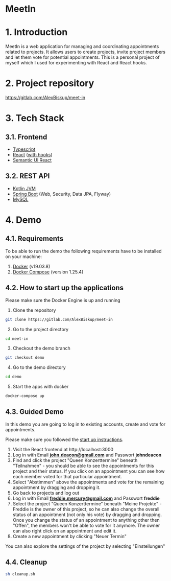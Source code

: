 # MeetIn

# 1. Introduction
MeetIn is a web application for managing and coordinating appointments related to projects. 
It allows users to create projects, invite project members and let them vote for potential appointments.
This is a personal project of myself which I used for experimenting with React and React hooks.

# 2. Project repository
https://gitlab.com/AlexBiskup/meet-in

# 3. Tech Stack
## 3.1. Frontend
- [Typescript](https://www.typescriptlang.org/) 
- [React](https://reactjs.org/) ([with hooks](https://reactjs.org/docs/hooks-intro.html))
- [Semantic UI React](https://react.semantic-ui.com/)

## 3.2. REST API
- [Kotlin JVM](https://kotlinlang.org/docs/reference/)
- [Spring Boot](https://spring.io/projects/spring-boot) (Web, Security, Data JPA, Flyway)
- [MySQL](https://www.mysql.com/)

# 4. Demo
## 4.1. Requirements

To be able to run the demo the following requirements have to be installed on your machine:

1. [Docker](https://docs.docker.com/desktop/) (v19.03.8)
2. [Docker Compose](https://docs.docker.com/compose/install/) (version 1.25.4)

## 4.2. How to start up the applications

Please make sure the Docker Engine is up and running

1. Clone the repository 
```bash
git clone https://gitlab.com/AlexBiskup/meet-in
```

2. Go to the project directory
```bash
cd meet-in
```

3. Checkout the demo branch
```bash
git checkout demo
```

4. Go to the demo directory
```bash
cd demo
```

5. Start the apps with docker
```bash
docker-compose up
```

## 4.3. Guided Demo
In this demo you are going to log in to existing accounts, create and vote for appointments.

Please make sure you followed the [start up instructions](#42-how-to-start-up-the-applications).


1. Visit the React frontend at http://localhost:3000
2. Log in with Email **john.deacon@gmail.com** and Passwort **johndeacon**
3. Find and click the project "Queen Konzerttermine" beneath "Teilnahmen" - you should be able to see the appointments for this project and their status.
   If you click on an appointment you can see how each member voted for that particular appointment. 
4. Select "Abstimmen" above the appointments and vote for the remaining appointment by dragging and dropping it.
5. Go back to projects and log out
6. Log in with Email **freddie.mercury@gmail.com** and Passwort **freddie**
7. Select the project "Queen Konzerttermine" beneath "Meine Projekte" - 
   Freddie is the owner of this project, so he can also change the overall status of an appointment (not only his vote) by dragging and dropping.
   Once you change the status of an appointment to anything other then "Offen", the members won't be able to vote for it anymore.
   The owner can also right click on an appointment and edit it.
8. Create a new appointment by clicking "Neuer Termin"

You can also explore the settings of the project by selecting "Einstellungen"

## 4.4. Cleanup
```bash
sh cleanup.sh
```